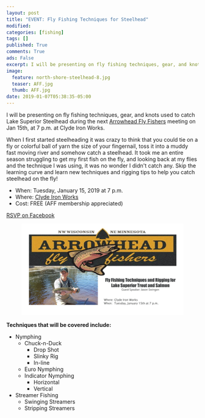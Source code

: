 ```yaml
---
layout: post
title: "EVENT: Fly Fishing Techniques for Steelhead"
modified:
categories: [fishing]
tags: []
published: True
comments: True
ads: False
excerpt: I will be presenting on fly fishing techniques, gear, and knots on Jan 15th 2019
image:
  feature: north-shore-steelhead-8.jpg
  teaser: AFF.jpg
  thumb: AFF.jpg
date: 2019-01-07T05:38:35-05:00
---
```


I will be presenting on fly fishing techniques, gear, and knots used to catch Lake Superior Steelhead during the next <a href="http://arrowheadflyfishers.com/" target="_blank">Arrowhead Fly Fishers</a> meeting on Jan 15th, at 7 p.m. at Clyde Iron Works.

When I first started steelheading it was crazy to think that you could tie on a fly or colorful ball of yarn the size of your fingernail, toss it into a muddy fast moving river and somehow catch a steelhead. It took me an entire season struggling to get my first fish on the fly, and looking back at my flies and the technique I was using, it was no wonder I didn't catch any. Skip the learning curve and learn new techniques and rigging tips to help you catch steelhead on the fly!

<ul>
  <li>When: Tuesday, January 15, 2019 at 7 p.m.</li>
  <li>Where: <a href="https://goo.gl/maps/3qkYXKDwyUz" target="_blank" title="Get Directions">Clyde Iron Works</a></li>
  <li>Cost: FREE (AFF membership appreciated)</li>
</ul>


<a class="btn btn-social facebook" href="https://www.facebook.com/events/331346617470683/" target="_blank">RSVP on Facebook</a>

<figure>
  <a href="https://www.facebook.com/events/331346617470683/" target="_blank"><img title="RSVP on Facebook" src="/images/AFF.jpg"></a>
</figure>

**Techniques that will be covered include:**

-   Nymphing
    -   Chuck-n-Duck
        -   Drop Shot
        -   Slinky Rig
        -   In-line
    -   Euro Nymphing
    -   Indicator Nymphing
        -   Horizontal
        -   Vertical
-   Streamer Fishing
    -   Swinging Streamers
    -   Stripping Streamers
